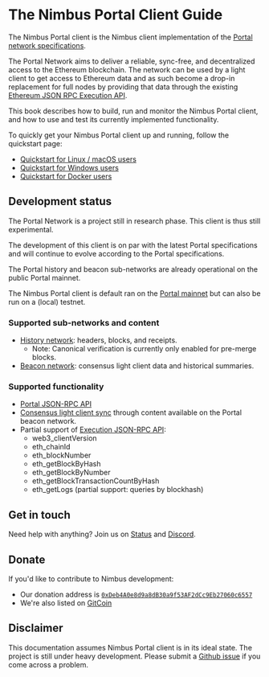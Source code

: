 # The Nimbus Portal Client Guide

The Nimbus Portal client is the Nimbus client implementation of the
[Portal network specifications](https://github.com/ethereum/portal-network-specs).

The Portal Network aims to deliver a reliable, sync-free, and decentralized
access to the Ethereum blockchain. The network can be used by a light client to
get access to Ethereum data and as such become a drop-in replacement for full
nodes by providing that data through the existing
[Ethereum JSON RPC Execution API](https://github.com/ethereum/execution-apis).

This book describes how to build, run and monitor the Nimbus Portal client, and how to
use and test its currently implemented functionality.

To quickly get your Nimbus Portal client up and running, follow the quickstart page:

  - [Quickstart for Linux / macOS users](./quick-start.md)
  - [Quickstart for Windows users](./quick-start-windows.md)
  - [Quickstart for Docker users](./quick-start-docker.md)

## Development status
The Portal Network is a project still in research phase. This client is thus still experimental.

The development of this client is on par with the latest Portal specifications and will continue to evolve according to the Portal specifications.

The Portal history and beacon sub-networks are already operational on the public Portal mainnet.

The Nimbus Portal client is default ran on the [Portal mainnet](https://github.com/ethereum/portal-network-specs/blob/master/bootnodes.md#bootnodes-mainnet) but can also be run on a (local) testnet.

### Supported sub-networks and content

- [History network](https://github.com/ethereum/portal-network-specs/blob/e8e428c55f34893becfe936fe323608e9937956e/history/history-network.md): headers, blocks, and receipts.
    - Note: Canonical verification is currently only enabled for pre-merge blocks.
- [Beacon network](https://github.com/ethereum/portal-network-specs/blob/e8e428c55f34893becfe936fe323608e9937956e/beacon-chain/beacon-network.md): consensus light client data and historical summaries.

### Supported functionality

- [Portal JSON-RPC API](https://github.com/ethereum/portal-network-specs/tree/e8e428c55f34893becfe936fe323608e9937956e/jsonrpc)
- [Consensus light client sync](https://github.com/ethereum/consensus-specs/blob/a09d0c321550c5411557674a981e2b444a1178c0/specs/altair/light-client/light-client.md) through content available on the Portal beacon network.
- Partial support of [Execution JSON-RPC API](https://github.com/ethereum/execution-apis):
    - web3_clientVersion
    - eth_chainId
    - eth_blockNumber
    - eth_getBlockByHash
    - eth_getBlockByNumber
    - eth_getBlockTransactionCountByHash
    - eth_getLogs (partial support: queries by blockhash)

## Get in touch

Need help with anything?
Join us on [Status](https://join.status.im/nimbus-general) and [Discord](https://discord.gg/9dWwPnG).

## Donate

If you'd like to contribute to Nimbus development:

* Our donation address is [`0xDeb4A0e8d9a8dB30a9f53AF2dCc9Eb27060c6557`](https://etherscan.io/address/0xDeb4A0e8d9a8dB30a9f53AF2dCc9Eb27060c6557)
* We're also listed on [GitCoin](https://gitcoin.co/grants/137/nimbus-2)

## Disclaimer

This documentation assumes Nimbus Portal client is in its ideal state.
The project is still under heavy development.
Please submit a [Github issue](https://github.com/status-im/nimbus-eth1/issues) if you come across a problem.
